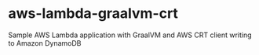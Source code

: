 # aws-lambda-graalvm-crt
Sample AWS Lambda application with GraalVM and AWS CRT client writing to Amazon DynamoDB

